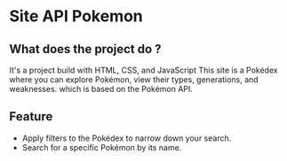 # Site API Pokemon

## What does the project do ?

It's a project build with HTML, CSS, and JavaScript
This site is a Pokédex where you can explore Pokémon, view their types, generations, and weaknesses.
which is based on the Pokémon API.

## Feature
- Apply filters to the Pokédex to narrow down your search.
- Search for a specific Pokémon by its name.
